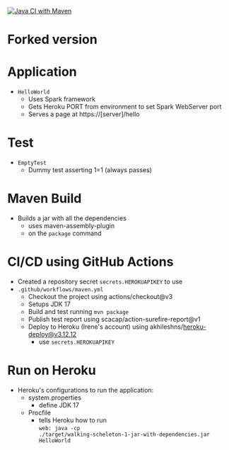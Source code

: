 [![Java CI with Maven](https://github.com/Academy-Sept-22/meryen-matt-tiago-irene-scheleton/actions/workflows/maven.yml/badge.svg?branch=main)](https://github.com/Academy-Sept-22/meryen-matt-tiago-irene-scheleton/actions/workflows/maven.yml)

# Forked version

# Application
- <code>HelloWorld</code>
  - Uses Spark framework
  - Gets Heroku PORT from environment to set Spark WebServer port
  - Serves a page at https://[server]/hello

# Test
- <code>EmptyTest</code>
  - Dummy test asserting 1=1 (always passes)

# Maven Build
- Builds a jar with all the dependencies
  - uses maven-assembly-plugin
  - on the <code>package</code> command

# CI/CD using GitHub Actions
- Created a repository secret <code>secrets.HEROKUAPIKEY</code> to use
- <code>.github/workflows/maven.yml</code>
  - Checkout the project using actions/checkout@v3
  - Setups JDK 17
  - Build and test running <code>mvn package</code>
  - Publish test report using scacap/action-surefire-report@v1
  - Deploy to Heroku (Irene's account) using akhileshns/heroku-deploy@v3.12.12
    - use <code>secrets.HEROKUAPIKEY</code>

# Run on Heroku
 - Heroku's configurations to run the application:
   - system.properties
     - define JDK 17
   - Procfile
     - tells Heroku how to run <br> 
        <code>web: java -cp ./target/walking-scheleton-1-jar-with-dependencies.jar HelloWorld</code>
   
